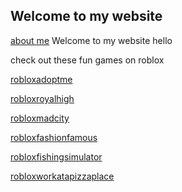 ## Welcome to my website
[about me](about.md)
Welcome to my website
hello 

check out these fun games on roblox

[robloxadoptme](https://web.roblox.com/games/920587237/SCOOB-Adopt-Me?refPageId=719b7130-43fe-47c2-b72a-00349b666b67)

[robloxroyalhigh](https://web.roblox.com/games/735030788/Royale-High?refPageId=a5b1026b-afde-4feb-bea3-0ea13669b389)

[robloxmadcity](https://web.roblox.com/games/1224212277/Mad-City?refPageId=6767d509-f2fd-4078-b9b6-a6f68ce5464c)

[robloxfashionfamous](https://web.roblox.com/games/559159830/Fashion-Famous?refPageId=e87261ac-26ca-4848-aa6c-925aef21271f)

[robloxfishingsimulator](https://web.roblox.com/games/2866967438/NEW-JET-SKI-Fishing-Simulator?refPageId=079dbd7e-9548-41dd-94cb-9574756bc45e)

[robloxworkatapizzaplace](https://web.roblox.com/games/2866967438/NEW-JET-SKI-Fishing-Simulator?refPageId=079dbd7e-9548-41dd-94cb-9574756bc45e)
